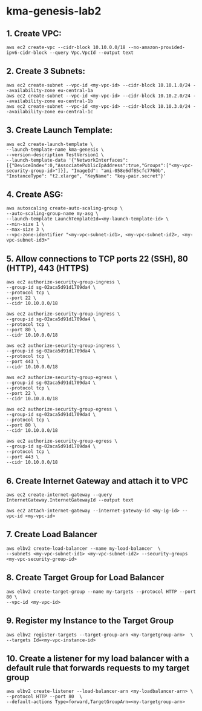 # kma-genesis-lab2

## 1. Create VPC:
```
aws ec2 create-vpc --cidr-block 10.10.0.0/18 --no-amazon-provided-ipv6-cidr-block --query Vpc.VpcId --output text
```

## 2. Create 3 Subnets:
```aws ec2 create-subnet --vpc-id <my-vpc-id> --cidr-block 10.10.1.0/24 --availability-zone eu-central-1a```\
```aws ec2 create-subnet --vpc-id <my-vpc-id> --cidr-block 10.10.2.0/24 --availability-zone eu-central-1b```\
```aws ec2 create-subnet --vpc-id <my-vpc-id> --cidr-block 10.10.3.0/24 --availability-zone eu-central-1c```

## 3. Create Launch Template:
```
aws ec2 create-launch-template \ 
--launch-template-name kma-genesis \ 
--version-description TestVersion1 \ 
--launch-template-data '{"NetworkInterfaces": [{"DeviceIndex":0,"AssociatePublicIpAddress":true,"Groups":["<my-vpc-security-group-id>"]}], "ImageId": "ami-058e6df85cfc7760b", "InstanceType": "t2.xlarge", "KeyName": "key-pair.secret"}'
```

## 4. Create ASG:
```
aws autoscaling create-auto-scaling-group \
--auto-scaling-group-name my-asg \
--launch-template LaunchTemplateId=<my-launch-template-id> \
--min-size 1 \
--max-size 3 \
--vpc-zone-identifier "<my-vpc-subnet-id1>, <my-vpc-subnet-id2>, <my-vpc-subnet-id3>"
```

## 5. Allow connections to TCP ports 22 (SSH), 80 (HTTP), 443 (HTTPS)
```
aws ec2 authorize-security-group-ingress \
--group-id sg-02aca5d91d1709da4 \
--protocol tcp \
--port 22 \
--cidr 10.10.0.0/18
```
```
aws ec2 authorize-security-group-ingress \
--group-id sg-02aca5d91d1709da4 \
--protocol tcp \
--port 80 \
--cidr 10.10.0.0/18
```
```
aws ec2 authorize-security-group-ingress \
--group-id sg-02aca5d91d1709da4 \
--protocol tcp \
--port 443 \
--cidr 10.10.0.0/18
```
```
aws ec2 authorize-security-group-egress \
--group-id sg-02aca5d91d1709da4 \
--protocol tcp \
--port 22 \
--cidr 10.10.0.0/18
```
```
aws ec2 authorize-security-group-egress \
--group-id sg-02aca5d91d1709da4 \
--protocol tcp \
--port 80 \
--cidr 10.10.0.0/18
```
```
aws ec2 authorize-security-group-egress \
--group-id sg-02aca5d91d1709da4 \
--protocol tcp \
--port 443 \
--cidr 10.10.0.0/18
```

## 6. Create Internet Gateway and attach it to VPC

```
aws ec2 create-internet-gateway --query InternetGateway.InternetGatewayId --output text
```
```
aws ec2 attach-internet-gateway --internet-gateway-id <my-ig-id> --vpc-id <my-vpc-id>
```

## 7. Create Load Balancer

```
aws elbv2 create-load-balancer --name my-load-balancer  \
--subnets <my-vpc-subnet-id1> <my-vpc-subnet-id2> --security-groups <my-vpc-security-group-id>
```

## 8. Create Target Group for Load Balancer

```
aws elbv2 create-target-group --name my-targets --protocol HTTP --port 80 \
--vpc-id <my-vpc-id>
```

## 9. Register my Instance to the Target Group

```
aws elbv2 register-targets --target-group-arn <my-targetgroup-arn>  \
--targets Id=<my-vpc-instance-id>
```

## 10. Create a listener for my load balancer with a default rule that forwards requests to my target group

```
aws elbv2 create-listener --load-balancer-arn <my-loadbalancer-arn> \
--protocol HTTP --port 80  \
--default-actions Type=forward,TargetGroupArn=<my-targetgroup-arn>
```
